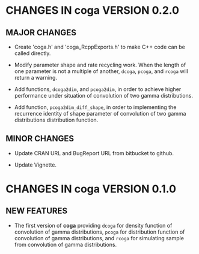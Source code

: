 # CHANGES IN coga VERSION 0.2.0

## MAJOR CHANGES

* Create 'coga.h' and 'coga_RcppExports.h' to make C++ code can be called directly.

* Modify parameter shape and rate recycling work. When the length of one parameter is not a multiple of another, `dcoga`, `pcoga`, and `rcoga` will return a warning.

* Add functions, `dcoga2dim`, and `pcoga2dim`, in order to achieve higher performance under situation of convolution of two gamma distributions.

* Add function, `pcoga2dim_diff_shape`, in order to implementing the recurrence identity of shape parameter of convolution of two gamma distributions distribution function.

## MINOR CHANGES

* Update CRAN URL and BugReport URL from bitbucket to github.

* Update Vignette.


# CHANGES IN coga VERSION 0.1.0

## NEW FEATURES

* The first version of **coga** providing `dcoga` for density function of convolution of gamma distributions, `pcoga` for distribution function of convolution of gamma distributions, and `rcoga` for simulating sample from convolution of gamma distributions.
